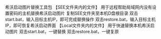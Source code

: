 希沃启动图片替换工具包
【SEE文件夹内的文件】
用于远程帮助局域网内没有设置密码的主机替换希沃启动图片
复制SEE文件夹至本机D盘根目录
双击start.bat，输入目标主机IP，即可完成替换操作
双击restore.bat，输入目标主机IP，即可恢复希沃启动界面
【Local文件夹内的文件】
用于快速替换本机希沃启动图片
双击start.bat，一键替换
双击restore.bat，一键复原